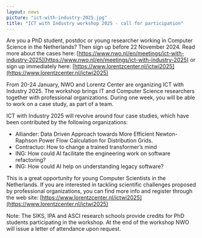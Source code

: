 ```yaml
---
layout: news
picture: "ict-with-industry-2025.jpg"
title: "ICT with Industry workshop 2025 - call for participation"
---
```


Are you a PhD student, postdoc or young researcher working in Computer Science in the Netherlands? Then sign up before 22 November 2024. Read more about the cases here: [https://www.nwo.nl/en/meetings/ict-with-industry-2025](https://www.nwo.nl/en/meetings/ict-with-industry-2025) or sign up immediately here: [https://www.lorentzcenter.nl/ictwi2025](https://www.lorentzcenter.nl/ictwi2025)

From 20-24 January, NWO and Lorentz Center are organizing ICT with Industry 2025. The workshop brings IT and Computer Science researchers together with professional organizations. During one week, you will be able to work on a case study, as part of a team.

ICT with Industry 2025 will revolve around four case studies, which have been contributed by the following organizations: 
* Alliander: Data Driven Approach towards More Efficient Newton-Raphson Power Flow Calculation for Distribution Grids.
* Contractuo: How to change a trained transformer’s mind
* ING: How could AI facilitate the engineering work on software refactoring?
* ING: How could AI help on understanding legacy software?

This is a great opportunity for young Computer Scientists in the Netherlands. If you are interested in tackling scientific challenges proposed by professional organizations, you can find more info and register through the web site: [https://www.lorentzcenter.nl/ictwi2025](https://www.lorentzcenter.nl/ictwi2025)

Note: The SIKS, IPA and ASCI research schools provide credits for PhD students participating in the workshop. At the end of the workshop NWO will issue a letter of attendance upon request.
